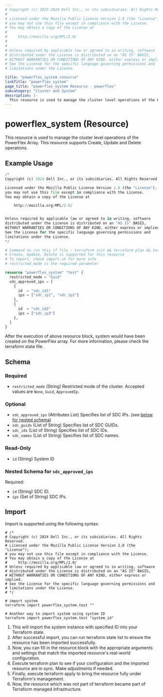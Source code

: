 ```yaml
---
# Copyright (c) 2023-2024 Dell Inc., or its subsidiaries. All Rights Reserved.
# 
# Licensed under the Mozilla Public License Version 2.0 (the "License");
# you may not use this file except in compliance with the License.
# You may obtain a copy of the License at
# 
#     http://mozilla.org/MPL/2.0/
# 
# 
# Unless required by applicable law or agreed to in writing, software
# distributed under the License is distributed on an "AS IS" BASIS,
# WITHOUT WARRANTIES OR CONDITIONS OF ANY KIND, either express or implied.
# See the License for the specific language governing permissions and
# limitations under the License.

title: "powerflex_system resource"
linkTitle: "powerflex_system"
page_title: "powerflex_system Resource - powerflex"
subcategory: "Cluster and System"
description: |-
  This resource is used to manage the cluster level operations of the PowerFlex Array. This resource supports Create, Update and Delete operations.
---
```


# powerflex_system (Resource)

This resource is used to manage the cluster level operations of the PowerFlex Array. This resource supports Create, Update and Delete operations.

## Example Usage

```terraform
/*
Copyright (c) 2024 Dell Inc., or its subsidiaries. All Rights Reserved.

Licensed under the Mozilla Public License Version 2.0 (the "License");
you may not use this file except in compliance with the License.
You may obtain a copy of the License at

    http://mozilla.org/MPL/2.0/


Unless required by applicable law or agreed to in writing, software
distributed under the License is distributed on an "AS IS" BASIS,
WITHOUT WARRANTIES OR CONDITIONS OF ANY KIND, either express or implied.
See the License for the specific language governing permissions and
limitations under the License.
*/

# Command to run this tf file : terraform init && terraform plan && terraform apply
# Create, Update, Delete is supported for this resource
# To import, check import.sh for more info
# restricted_mode is the required parameter

resource "powerflex_system" "test" {
  restricted_mode = "Guid"
  sdc_approved_ips = [
    {
      id  = "sdc_id1"
      ips = ["sdc_ip1", "sdc_ip2"]
    },
    {
      id  = "sdc_id2"
      ips = ["sdc_ip3"]
    },
  ]
}
```

After the execution of above resource block, system would have been created on the PowerFlex array. For more information, please check the terraform state file.

<!-- schema generated by tfplugindocs -->
## Schema

### Required

- `restricted_mode` (String) Restricted mode of the cluster. Accepted values are `None`, `Guid`, `ApprovedIp`.

### Optional

- `sdc_approved_ips` (Attributes List) Specifies list of SDC IPs. (see [below for nested schema](#nestedatt--sdc_approved_ips))
- `sdc_guids` (List of String) Specifies list of SDC GUIDs.
- `sdc_ids` (List of String) Specifies list of SDC IDs.
- `sdc_names` (List of String) Specifies list of SDC names.

### Read-Only

- `id` (String) System ID

<a id="nestedatt--sdc_approved_ips"></a>
### Nested Schema for `sdc_approved_ips`

Required:

- `id` (String) SDC ID.
- `ips` (Set of String) SDC IPs.

## Import

Import is supported using the following syntax:

```shell
# /*
# Copyright (c) 2024 Dell Inc., or its subsidiaries. All Rights Reserved.
# Licensed under the Mozilla Public License Version 2.0 (the "License");
# you may not use this file except in compliance with the License.
# You may obtain a copy of the License at
#     http://mozilla.org/MPL/2.0/
# Unless required by applicable law or agreed to in writing, software
# distributed under the License is distributed on an "AS IS" BASIS,
# WITHOUT WARRANTIES OR CONDITIONS OF ANY KIND, either express or implied.
# See the License for the specific language governing permissions and
# limitations under the License.
# */

# import system
terraform import powerflex_system.test ""

# Another way to import system using system ID
terraform import powerflex_system.test "system_id"
```

1. This will import the system instance with specified ID into your Terraform state.
2. After successful import, you can run terraform state list to ensure the resource has been imported successfully.
3. Now, you can fill in the resource block with the appropriate arguments and settings that match the imported resource's real-world configuration.
4. Execute terraform plan to see if your configuration and the imported resource are in sync. Make adjustments if needed.
5. Finally, execute terraform apply to bring the resource fully under Terraform's management.
6. Now, the resource which was not part of terraform became part of Terraform managed infrastructure.